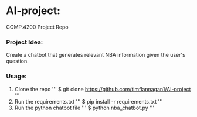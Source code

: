 # AI-project:
COMP.4200 Project Repo

### Project Idea:
Create a chatbot that generates relevant NBA information given the user's question.

### Usage:
1. Clone the repo
'''
$ git clone https://github.com/timflannagan1/AI-project
'''
2. Run the requirements.txt
'''
$ pip install -r requirements.txt
'''
3. Run the python chatbot file
'''
$ python nba_chatbot.py
'''
